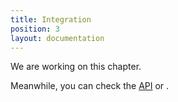 ```yaml
---
title: Integration
position: 3
layout: documentation
---
```


We are working on this chapter.

Meanwhile, you can check the [API](/api/general-concepts) or <ContactFormToggle text="contact us" />.
